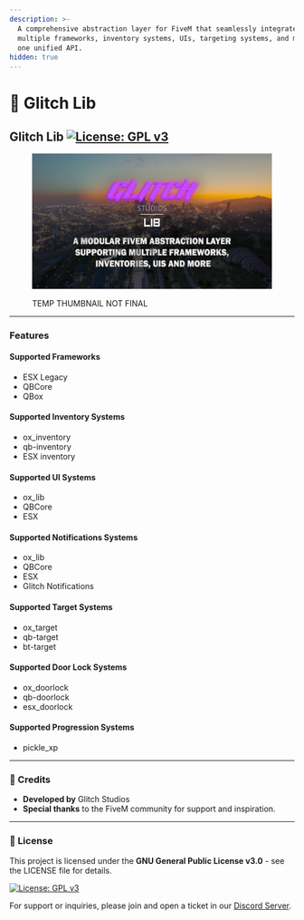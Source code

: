 ```yaml
---
description: >-
  A comprehensive abstraction layer for FiveM that seamlessly integrates
  multiple frameworks, inventory systems, UIs, targeting systems, and more under
  one unified API.
hidden: true
---
```


# 💖 Glitch Lib

## Glitch Lib [![License: GPL v3](https://img.shields.io/badge/License-GPLv3-blue.svg)](https://www.gnu.org/licenses/gpl-3.0)

<figure><img src="../../.gitbook/assets/glitchstudiosthumbnail lib.png" alt=""><figcaption><p>TEMP THUMBNAIL NOT FINAL</p></figcaption></figure>

***

### Features

#### Supported Frameworks

* ESX Legacy
* QBCore
* QBox

#### Supported Inventory Systems

* ox\_inventory
* qb-inventory
* ESX inventory

#### Supported UI Systems

* ox\_lib
* QBCore
* ESX

#### Supported Notifications Systems

* ox\_lib
* QBCore
* ESX
* Glitch Notifications

#### Supported Target Systems

* ox\_target
* qb-target
* bt-target

#### Supported Door Lock Systems

* ox\_doorlock
* qb-doorlock
* esx\_doorlock

#### Supported Progression Systems

* pickle\_xp

***

### 📜 Credits

* **Developed by** Glitch Studios
* **Special thanks** to the FiveM community for support and inspiration.

***

### 📜 License

This project is licensed under the **GNU General Public License v3.0** - see the LICENSE file for details.

[![License: GPL v3](https://img.shields.io/badge/License-GPLv3-blue.svg)](https://www.gnu.org/licenses/gpl-3.0)

For support or inquiries, please join and open a ticket in our [Discord Server](https://discord.com/invite/PAQX8ANEfw).
